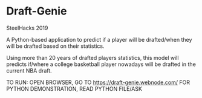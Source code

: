 # Draft-Genie
SteelHacks 2019

A Python-based application to predict if a player will be drafted/when they will be drafted based on their statistics.

Using more than 20 years of drafted players statistics, this model will predicts if/where a college basketball player nowadays will be drafted in the current NBA draft. 

TO RUN:
  OPEN BROWSER, GO TO https://draft-genie.webnode.com/
  FOR PYTHON DEMONSTRATION, READ PYTHON FILE/ASK
